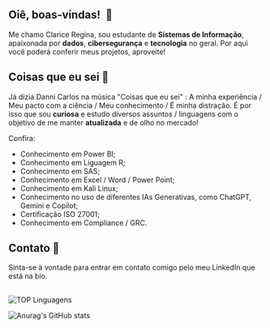 ## Oiê, boas-vindas!  👋

Me chamo Clarice Regina, sou estudante de **Sistemas de Informação**, apaixonada por **dados**, **cibersegurança** e **tecnologia** no geral. Por aqui você poderá conferir meus projetos, aproveite!

## Coisas que eu sei 📖

Já dizia Danni Carlos na música "Coisas que eu sei" : A minha experiência / Meu pacto com a ciência / Meu conhecimento / É minha distração. É por isso que sou **curiosa** e estudo diversos assuntos / linguagens com o objetivo de me manter **atualizada** e de olho no mercado! 

Confira:

*   Conhecimento em Power BI;
*   Conhecimento em Liguagem R;
*   Conhecimento em SAS;
*   Conhecimento em Excel / Word / Power Point;
*   Conhecimento em Kali Linux;
*   Conhecimento no uso de diferentes IAs Generativas, como ChatGPT, Gemini e Copilot;
*   Certificação ISO 27001;
*   Conhecimento em Compliance / GRC.

## Contato 📱

Sinta-se à vontade para entrar em contato comigo pelo meu LinkedIn que está na bio.

## 

![TOP Linguagens](https://github-readme-stats.vercel.app/api/top-langs/?username=clariceregina&layout=compact&theme=radical)

![Anurag's GitHub stats](https://github-readme-stats.vercel.app/api?username=clariceregina&theme=radical&showicons=true&hide=stars,prs,issues,contribs)
